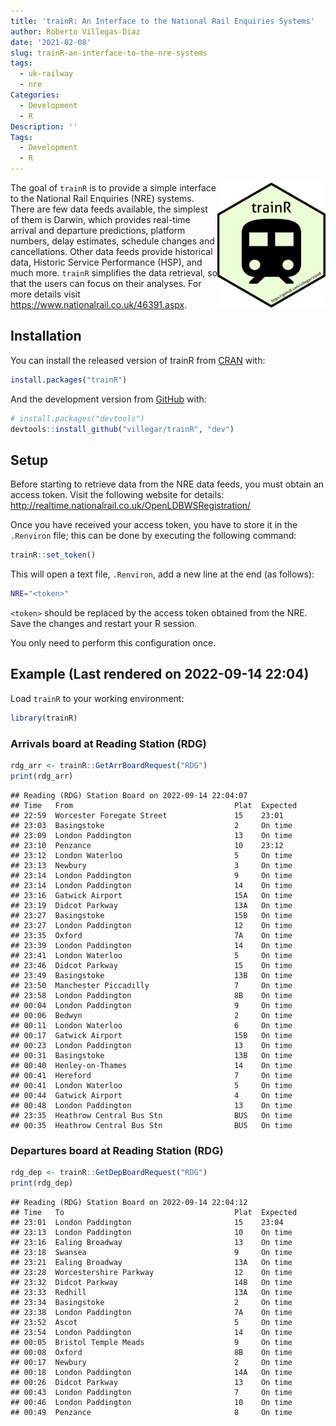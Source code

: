 ```yaml
---
title: 'trainR: An Interface to the National Rail Enquiries Systems'
author: Roberto Villegas-Diaz
date: '2021-02-08'
slug: trainR-an-interface-to-the-nre-systems
tags:
  - uk-railway
  - nre
Categories:
  - Development
  - R
Description: ''
Tags:
  - Development
  - R
---
```


<img src="https://raw.githubusercontent.com/villegar/trainR/main/inst/images/logo.png" alt="logo" align="right" height=200px/>

The goal of `trainR` is to provide a simple interface to the 
National Rail Enquiries (NRE) systems. There are few data feeds 
available, the simplest of them is Darwin, which provides real-time 
arrival and departure predictions, platform numbers, delay estimates, 
schedule changes and cancellations. Other data feeds provide historical 
data, Historic Service Performance (HSP), and much more. `trainR` 
simplifies the data retrieval, so that the users can focus on their 
analyses. For more details visit 
https://www.nationalrail.co.uk/46391.aspx.

## Installation

You can install the released version of trainR from [CRAN](https://CRAN.R-project.org) with:

``` r
install.packages("trainR")
```

And the development version from [GitHub](https://github.com/) with:

``` r
# install.packages("devtools")
devtools::install_github("villegar/trainR", "dev")
```

## Setup
Before starting to retrieve data from the NRE data feeds, you must obtain an access token. 
Visit the following website for details: http://realtime.nationalrail.co.uk/OpenLDBWSRegistration/

Once you have received your access token, you have to store it in the `.Renviron` file; this can be 
done by executing the following command:


```r
trainR::set_token()
```

This will open a text file, `.Renviron`, add a new line at the end (as follows):

```bash
NRE="<token>"
```

`<token>` should be replaced by the access token obtained from the NRE. Save the changes and restart 
your R session.

You only need to perform this configuration once.

## Example (Last rendered on 2022-09-14 22:04)

Load `trainR` to your working environment:

```r
library(trainR)
```

### Arrivals board at Reading Station (RDG)


```r
rdg_arr <- trainR::GetArrBoardRequest("RDG")
print(rdg_arr)
```

```
## Reading (RDG) Station Board on 2022-09-14 22:04:07
## Time   From                                    Plat  Expected
## 22:59  Worcester Foregate Street               15    23:01
## 23:03  Basingstoke                             2     On time
## 23:09  London Paddington                       13    On time
## 23:10  Penzance                                10    23:12
## 23:12  London Waterloo                         5     On time
## 23:13  Newbury                                 3     On time
## 23:14  London Paddington                       9     On time
## 23:14  London Paddington                       14    On time
## 23:16  Gatwick Airport                         15A   On time
## 23:19  Didcot Parkway                          13A   On time
## 23:27  Basingstoke                             15B   On time
## 23:27  London Paddington                       12    On time
## 23:35  Oxford                                  7A    On time
## 23:39  London Paddington                       14    On time
## 23:41  London Waterloo                         5     On time
## 23:46  Didcot Parkway                          15    On time
## 23:49  Basingstoke                             13B   On time
## 23:50  Manchester Piccadilly                   7     On time
## 23:58  London Paddington                       8B    On time
## 00:04  London Paddington                       9     On time
## 00:06  Bedwyn                                  2     On time
## 00:11  London Waterloo                         6     On time
## 00:17  Gatwick Airport                         15B   On time
## 00:23  London Paddington                       13    On time
## 00:31  Basingstoke                             13B   On time
## 00:40  Henley-on-Thames                        14    On time
## 00:41  Hereford                                7     On time
## 00:41  London Waterloo                         5     On time
## 00:44  Gatwick Airport                         4     On time
## 00:48  London Paddington                       13    On time
## 23:35  Heathrow Central Bus Stn                BUS   On time
## 00:35  Heathrow Central Bus Stn                BUS   On time
```

### Departures board at Reading Station (RDG)


```r
rdg_dep <- trainR::GetDepBoardRequest("RDG")
print(rdg_dep)
```

```
## Reading (RDG) Station Board on 2022-09-14 22:04:12
## Time   To                                      Plat  Expected
## 23:01  London Paddington                       15    23:04
## 23:13  London Paddington                       10    On time
## 23:16  Ealing Broadway                         13    On time
## 23:18  Swansea                                 9     On time
## 23:21  Ealing Broadway                         13A   On time
## 23:28  Worcestershire Parkway                  12    On time
## 23:32  Didcot Parkway                          14B   On time
## 23:33  Redhill                                 13A   On time
## 23:34  Basingstoke                             2     On time
## 23:38  London Paddington                       7A    On time
## 23:52  Ascot                                   5     On time
## 23:54  London Paddington                       14    On time
## 00:05  Bristol Temple Meads                    9     On time
## 00:08  Oxford                                  8B    On time
## 00:17  Newbury                                 2     On time
## 00:18  London Paddington                       14A   On time
## 00:26  Didcot Parkway                          13    On time
## 00:43  London Paddington                       7     On time
## 00:46  London Paddington                       10    On time
## 00:49  Penzance                                8     On time
```
